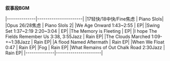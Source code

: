 **叙事段BGM**

|--------------|----------------------|
|17轻快/18中快/Fine焦虑 | Piano Slols|
|Opus 26/28焦虑 | Piano Slols 2|
|We Age Onward 1:43~2:55 | EP|
|Swing Set 1:37~2:19  2:20~3:04 | EP|
|The Memory is Fleeting | EP|
|I hope The Fields Remember Us 3:38, 3:55Jazz | Rain EP|
|The Clouds Marched 1:09-+~1:38Jazz | Rain EP|
|A flood Named Aftermath | Rain EP|
|When We Float 0:47 | Rain EP|
|Fog | Rain EP|
|What Remains of Out Chalk Road 2:30Jazz | Rain EP|
|--------------|----------------------|
